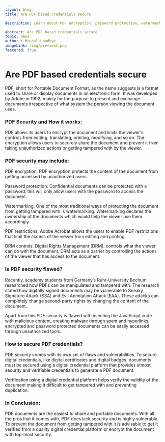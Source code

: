 ```yaml
---
layout: blog
title: Are PDF based credentials secure

description: Learn about PDF encryption, password protection, watermarking, and vulnerabilities to secure digital documents.

abstract: Are PDF based credentials secure
topic: news
author : Mrunal Upadhye
imageLink: /img/preview1.png
featured: true
---
```


# Are PDF based credentials secure

PDF, short for Portable Document Format, as the name suggests is a format used to share or display documents in an electronic form. It was developed by Adobe in 1992, mainly for the purpose to present and exchange documents irrespective of what system the person viewing the document uses.

### PDF Security and How it works:

PDF allows its users to encrypt the document and limits the viewer's controls from editing, translating, printing, modifying, and so on. The encryption allows users to securely share the document and prevent it from taking unauthorized actions or getting tampered with by the viewer.

### PDF security may include: 

PDF encryption: PDF encryption protects the content of the document from getting accessed by unauthorized users. 

Password protection: Confidential documents can be protected with a password, this will only allow users with the password to access the document.

Watermarking: One of the most traditional ways of protecting the document from getting tampered with is watermarking. Watermarking declares the ownership of the documents which would help the viewer use them accordingly.

PDF restrictions: Adobe Acrobat allows the users to enable PDF restrictions that limit the access of the viewer from editing and printing.

DRM controls: Digital Rights Management (DRM), controls what the viewer can do with the document. DRM acts as a barrier by controlling the actions of the viewer that has access to the document.


### Is PDF security flawed?

Recently, academy students from Germany’s Ruhr-University Bochum researched how PDFs can be manipulated and tampered with. The research stated how digitally signed documents may be vulnerable to Sneaky Signature Attack (SSA) and Evil Annotation Attack (EAA). These attacks can completely change second-party rights by changing the content of the document. 

Apart from this PDF security is flawed with injecting the JavaScript code with malicious content, creating malware through spam and hyperlinks, encrypted and password protected documents can be easily accessed through unauthorized tools.

### How to secure PDF credentials?
PDF security comes with its own set of flaws and vulnerabilities. To secure digital credentials, like digital certificates and digital badges, documents must be secured using a digital credential platform that provides utmost security and verifiable credentials to generate a PDF document.

Verification using a digital credential platform helps verify the validity of the document making it difficult to get tampered with and preventing duplication. 

### In Conclusion: 

PDF documents are the easiest to share and portable documents. With all the pros that it comes with, PDF does lack security and is highly vulnerable. To prevent the document from getting tampered with it is advisable to get it verified from a quality digital credential platform or encrypt the document with top-most security.

